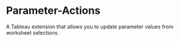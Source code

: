 # Parameter-Actions
A Tableau extension that allows you to update parameter values from worksheet selections.
